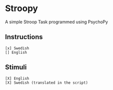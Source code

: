 # Stroopy
A simple Stroop Task programmed using PsychoPy

## Instructions
    [x] Swedish
    [] English
    
## Stimuli
    [X] English
    [X] Swedish (translated in the script)
